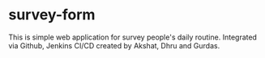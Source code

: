 # survey-form
This is simple web application for survey people's daily routine. Integrated via Github, Jenkins CI/CD created by Akshat, Dhru and Gurdas. 
